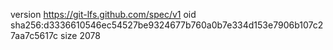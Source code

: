 version https://git-lfs.github.com/spec/v1
oid sha256:d3336610546ec54527be9324677b760a0b7e334d153e7906b107c27aa7c5617c
size 2078
